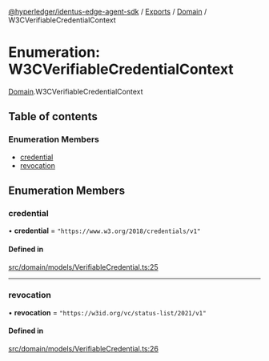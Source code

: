 [@hyperledger/identus-edge-agent-sdk](../README.md) / [Exports](../modules.md) / [Domain](../modules/Domain.md) / W3CVerifiableCredentialContext

# Enumeration: W3CVerifiableCredentialContext

[Domain](../modules/Domain.md).W3CVerifiableCredentialContext

## Table of contents

### Enumeration Members

- [credential](Domain.W3CVerifiableCredentialContext.md#credential)
- [revocation](Domain.W3CVerifiableCredentialContext.md#revocation)

## Enumeration Members

### credential

• **credential** = ``"https://www.w3.org/2018/credentials/v1"``

#### Defined in

[src/domain/models/VerifiableCredential.ts:25](https://github.com/hyperledger/identus-edge-agent-sdk-ts/blob/f2306959fcea168d196649eedb6a342635865544/src/domain/models/VerifiableCredential.ts#L25)

___

### revocation

• **revocation** = ``"https://w3id.org/vc/status-list/2021/v1"``

#### Defined in

[src/domain/models/VerifiableCredential.ts:26](https://github.com/hyperledger/identus-edge-agent-sdk-ts/blob/f2306959fcea168d196649eedb6a342635865544/src/domain/models/VerifiableCredential.ts#L26)
